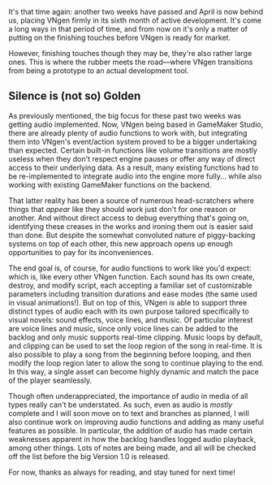 <!--t Update 09 - Now Hear This t-->
<!--tag 2017,archive,dev,thinkboxly,updates tag-->
<!--image /content/images/update-09-now-hear-this/update-banner-1024x512.jpg image-->
  
It's that time again: another two weeks have passed and April is now behind us, placing VNgen firmly in its sixth month of active development. It's come a long ways in that period of time, and from now on it's only a matter of putting on the finishing touches before VNgen is ready for market.  
  
However, finishing touches though they may be, they're also rather large ones. This is where the rubber meets the road—where VNgen transitions from being a prototype to an actual development tool.  
  

## Silence is (not so) Golden

As previously mentioned, the big focus for these past two weeks was getting audio implemented. Now, VNgen being based in GameMaker Studio, there are already plenty of audio functions​ to work with, but integrating them into VNgen's event/action system proved to be a bigger undertaking than expected. Certain built-in functions like volume transitions are mostly useless when they don't respect engine pauses or offer any way of direct access to their underlying data. As a result, many existing functions had to be re-implemented to integrate audio into the engine more fully... while also working with existing GameMaker functions on the backend.  
  
That latter reality has been a source of numerous head-scratchers where things that _appear_ like they should work just don't for one reason or another. And without direct access to debug everything that's going on, identifying these creases in the works and ironing them out is easier said than done. But despite the somewhat convoluted nature of piggy-backing systems on top of each other, this new approach opens up enough opportunities to pay for its inconveniences.  
  
The end goal is, of course, for audio functions to work like you'd expect: which is, like every other VNgen function. Each sound has its own create, destroy, and modify script, each accepting a familiar set of customizable parameters including transition durations and ease modes (the same used in visual animations!). But on top of this, VNgen is able to support three distinct types of audio each with its own purpose tailored specifically to visual novels: sound effects, voice lines, and music. Of particular interest are voice lines and music, since only voice lines can be added to the backlog and only music supports real-time clipping. Music loops by default, and clipping can be used to set the loop region of the song in real-time. It is also possible to play a song from the beginning before looping, and then modify the loop region later to allow the song to continue playing to the end. In this way, a single asset can become highly dynamic and match the pace of the player seamlessly.  
  
Though often underappreciated, the importance of audio in media of all types really can't be understated. As such, even as audio is _mostly_ complete and I will soon move on to text and branches as planned, I will also continue work on improving audio functions and adding as many useful features as possible. In particular, the addition of audio has made certain weaknesses apparent in how the backlog handles logged audio playback, among other things. Lots of notes are being made, and all will be checked off the list before the big Version 1.0 is released.  
  
For now, thanks as always for reading, and stay tuned for next time!

